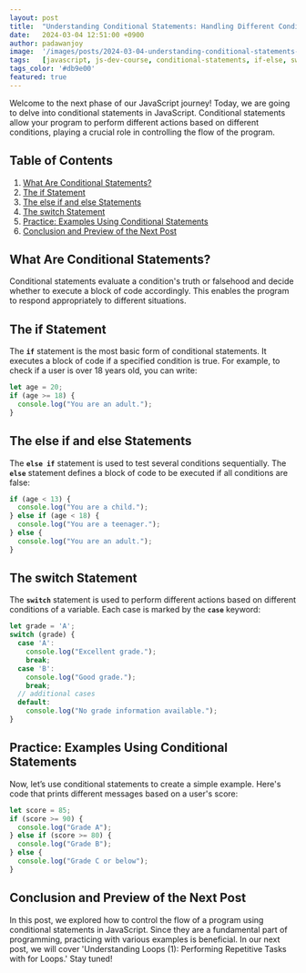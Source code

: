 ```yaml
---
layout: post
title:  "Understanding Conditional Statements: Handling Different Conditions in JavaScript"
date:   2024-03-04 12:51:00 +0900
author: padawanjoy
image:  '/images/posts/2024-03-04-understanding-conditional-statements-handling-different-conditions-in-javascript/01.webp'
tags:   [javascript, js-dev-course, conditional-statements, if-else, switch]
tags_color: '#db9e00'
featured: true
---
```

Welcome to the next phase of our JavaScript journey! Today, we are going to delve into conditional statements in JavaScript. Conditional statements allow your program to perform different actions based on different conditions, playing a crucial role in controlling the flow of the program.

## Table of Contents
1. [What Are Conditional Statements?](#what-are-conditional-statements)
2. [The if Statement](#the-if-statement)
3. [The else if and else Statements](#the-else-if-and-else-statements)
4. [The switch Statement](#the-switch-statement)
5. [Practice: Examples Using Conditional Statements](#practice-examples-using-conditional-statements)
6. [Conclusion and Preview of the Next Post](#conclusion-and-preview-of-the-next-post)

## What Are Conditional Statements?
Conditional statements evaluate a condition's truth or falsehood and decide whether to execute a block of code accordingly. This enables the program to respond appropriately to different situations.

## The if Statement
The **`if`** statement is the most basic form of conditional statements. It executes a block of code if a specified condition is true. For example, to check if a user is over 18 years old, you can write:

```javascript
let age = 20;
if (age >= 18) {
  console.log("You are an adult.");
}
```

## The else if and else Statements
The **`else if`** statement is used to test several conditions sequentially. The **`else`** statement defines a block of code to be executed if all conditions are false:

```javascript
if (age < 13) {
  console.log("You are a child.");
} else if (age < 18) {
  console.log("You are a teenager.");
} else {
  console.log("You are an adult.");
}
```

## The switch Statement
The **`switch`** statement is used to perform different actions based on different conditions of a variable. Each case is marked by the **`case`** keyword:

```javascript
let grade = 'A';
switch (grade) {
  case 'A':
    console.log("Excellent grade.");
    break;
  case 'B':
    console.log("Good grade.");
    break;
  // additional cases
  default:
    console.log("No grade information available.");
}
```

## Practice: Examples Using Conditional Statements
Now, let’s use conditional statements to create a simple example. Here's code that prints different messages based on a user's score:

```javascript
let score = 85;
if (score >= 90) {
  console.log("Grade A");
} else if (score >= 80) {
  console.log("Grade B");
} else {
  console.log("Grade C or below");
}
```

## Conclusion and Preview of the Next Post
In this post, we explored how to control the flow of a program using conditional statements in JavaScript. Since they are a fundamental part of programming, practicing with various examples is beneficial. In our next post, we will cover 'Understanding Loops (1): Performing Repetitive Tasks with for Loops.' Stay tuned!
